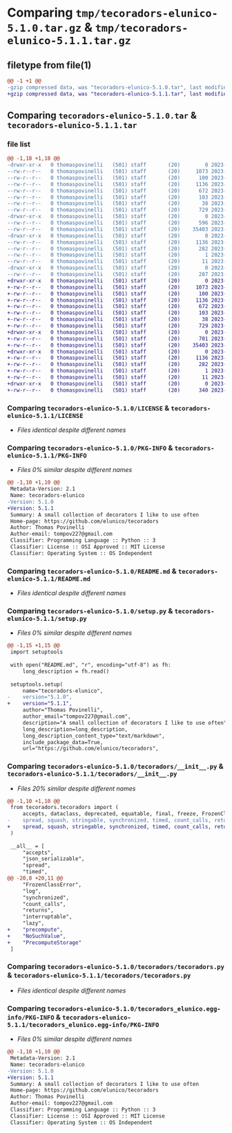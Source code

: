 # Comparing `tmp/tecoradors-elunico-5.1.0.tar.gz` & `tmp/tecoradors-elunico-5.1.1.tar.gz`

## filetype from file(1)

```diff
@@ -1 +1 @@
-gzip compressed data, was "tecoradors-elunico-5.1.0.tar", last modified: Thu Apr  6 17:15:40 2023, max compression
+gzip compressed data, was "tecoradors-elunico-5.1.1.tar", last modified: Thu Apr  6 17:23:48 2023, max compression
```

## Comparing `tecoradors-elunico-5.1.0.tar` & `tecoradors-elunico-5.1.1.tar`

### file list

```diff
@@ -1,18 +1,18 @@
-drwxr-xr-x   0 thomaspovinelli   (501) staff       (20)        0 2023-04-06 17:15:40.585147 tecoradors-elunico-5.1.0/
--rw-r--r--   0 thomaspovinelli   (501) staff       (20)     1073 2023-02-25 18:38:36.000000 tecoradors-elunico-5.1.0/LICENSE
--rw-r--r--   0 thomaspovinelli   (501) staff       (20)      100 2023-02-25 18:38:36.000000 tecoradors-elunico-5.1.0/MANIFEST.in
--rw-r--r--   0 thomaspovinelli   (501) staff       (20)     1136 2023-04-06 17:15:40.584751 tecoradors-elunico-5.1.0/PKG-INFO
--rw-r--r--   0 thomaspovinelli   (501) staff       (20)      672 2023-04-06 17:15:06.000000 tecoradors-elunico-5.1.0/README.md
--rw-r--r--   0 thomaspovinelli   (501) staff       (20)      103 2023-02-25 18:38:36.000000 tecoradors-elunico-5.1.0/pyproject.toml
--rw-r--r--   0 thomaspovinelli   (501) staff       (20)       38 2023-04-06 17:15:40.585260 tecoradors-elunico-5.1.0/setup.cfg
--rw-r--r--   0 thomaspovinelli   (501) staff       (20)      729 2023-04-06 17:13:51.000000 tecoradors-elunico-5.1.0/setup.py
-drwxr-xr-x   0 thomaspovinelli   (501) staff       (20)        0 2023-04-06 17:15:40.581401 tecoradors-elunico-5.1.0/tecoradors/
--rw-r--r--   0 thomaspovinelli   (501) staff       (20)      596 2023-03-07 14:50:49.000000 tecoradors-elunico-5.1.0/tecoradors/__init__.py
--rw-r--r--   0 thomaspovinelli   (501) staff       (20)    35403 2023-04-05 15:30:25.000000 tecoradors-elunico-5.1.0/tecoradors/tecoradors.py
-drwxr-xr-x   0 thomaspovinelli   (501) staff       (20)        0 2023-04-06 17:15:40.583349 tecoradors-elunico-5.1.0/tecoradors_elunico.egg-info/
--rw-r--r--   0 thomaspovinelli   (501) staff       (20)     1136 2023-04-06 17:15:40.000000 tecoradors-elunico-5.1.0/tecoradors_elunico.egg-info/PKG-INFO
--rw-r--r--   0 thomaspovinelli   (501) staff       (20)      282 2023-04-06 17:15:40.000000 tecoradors-elunico-5.1.0/tecoradors_elunico.egg-info/SOURCES.txt
--rw-r--r--   0 thomaspovinelli   (501) staff       (20)        1 2023-04-06 17:15:40.000000 tecoradors-elunico-5.1.0/tecoradors_elunico.egg-info/dependency_links.txt
--rw-r--r--   0 thomaspovinelli   (501) staff       (20)       11 2023-04-06 17:15:40.000000 tecoradors-elunico-5.1.0/tecoradors_elunico.egg-info/top_level.txt
-drwxr-xr-x   0 thomaspovinelli   (501) staff       (20)        0 2023-04-06 17:15:40.583949 tecoradors-elunico-5.1.0/test/
--rw-r--r--   0 thomaspovinelli   (501) staff       (20)      287 2023-04-05 15:29:47.000000 tecoradors-elunico-5.1.0/test/test.py
+drwxr-xr-x   0 thomaspovinelli   (501) staff       (20)        0 2023-04-06 17:23:48.955489 tecoradors-elunico-5.1.1/
+-rw-r--r--   0 thomaspovinelli   (501) staff       (20)     1073 2023-02-25 18:38:36.000000 tecoradors-elunico-5.1.1/LICENSE
+-rw-r--r--   0 thomaspovinelli   (501) staff       (20)      100 2023-02-25 18:38:36.000000 tecoradors-elunico-5.1.1/MANIFEST.in
+-rw-r--r--   0 thomaspovinelli   (501) staff       (20)     1136 2023-04-06 17:23:48.955114 tecoradors-elunico-5.1.1/PKG-INFO
+-rw-r--r--   0 thomaspovinelli   (501) staff       (20)      672 2023-04-06 17:15:06.000000 tecoradors-elunico-5.1.1/README.md
+-rw-r--r--   0 thomaspovinelli   (501) staff       (20)      103 2023-02-25 18:38:36.000000 tecoradors-elunico-5.1.1/pyproject.toml
+-rw-r--r--   0 thomaspovinelli   (501) staff       (20)       38 2023-04-06 17:23:48.955620 tecoradors-elunico-5.1.1/setup.cfg
+-rw-r--r--   0 thomaspovinelli   (501) staff       (20)      729 2023-04-06 17:23:26.000000 tecoradors-elunico-5.1.1/setup.py
+drwxr-xr-x   0 thomaspovinelli   (501) staff       (20)        0 2023-04-06 17:23:48.952436 tecoradors-elunico-5.1.1/tecoradors/
+-rw-r--r--   0 thomaspovinelli   (501) staff       (20)      701 2023-04-06 17:23:18.000000 tecoradors-elunico-5.1.1/tecoradors/__init__.py
+-rw-r--r--   0 thomaspovinelli   (501) staff       (20)    35403 2023-04-05 15:30:25.000000 tecoradors-elunico-5.1.1/tecoradors/tecoradors.py
+drwxr-xr-x   0 thomaspovinelli   (501) staff       (20)        0 2023-04-06 17:23:48.954262 tecoradors-elunico-5.1.1/tecoradors_elunico.egg-info/
+-rw-r--r--   0 thomaspovinelli   (501) staff       (20)     1136 2023-04-06 17:23:48.000000 tecoradors-elunico-5.1.1/tecoradors_elunico.egg-info/PKG-INFO
+-rw-r--r--   0 thomaspovinelli   (501) staff       (20)      282 2023-04-06 17:23:48.000000 tecoradors-elunico-5.1.1/tecoradors_elunico.egg-info/SOURCES.txt
+-rw-r--r--   0 thomaspovinelli   (501) staff       (20)        1 2023-04-06 17:23:48.000000 tecoradors-elunico-5.1.1/tecoradors_elunico.egg-info/dependency_links.txt
+-rw-r--r--   0 thomaspovinelli   (501) staff       (20)       11 2023-04-06 17:23:48.000000 tecoradors-elunico-5.1.1/tecoradors_elunico.egg-info/top_level.txt
+drwxr-xr-x   0 thomaspovinelli   (501) staff       (20)        0 2023-04-06 17:23:48.954620 tecoradors-elunico-5.1.1/test/
+-rw-r--r--   0 thomaspovinelli   (501) staff       (20)      340 2023-04-06 17:22:28.000000 tecoradors-elunico-5.1.1/test/test.py
```

### Comparing `tecoradors-elunico-5.1.0/LICENSE` & `tecoradors-elunico-5.1.1/LICENSE`

 * *Files identical despite different names*

### Comparing `tecoradors-elunico-5.1.0/PKG-INFO` & `tecoradors-elunico-5.1.1/PKG-INFO`

 * *Files 0% similar despite different names*

```diff
@@ -1,10 +1,10 @@
 Metadata-Version: 2.1
 Name: tecoradors-elunico
-Version: 5.1.0
+Version: 5.1.1
 Summary: A small collection of decorators I like to use often
 Home-page: https://github.com/elunico/tecoradors
 Author: Thomas Povinelli
 Author-email: tompov227@gmail.com
 Classifier: Programming Language :: Python :: 3
 Classifier: License :: OSI Approved :: MIT License
 Classifier: Operating System :: OS Independent
```

### Comparing `tecoradors-elunico-5.1.0/README.md` & `tecoradors-elunico-5.1.1/README.md`

 * *Files identical despite different names*

### Comparing `tecoradors-elunico-5.1.0/setup.py` & `tecoradors-elunico-5.1.1/setup.py`

 * *Files 0% similar despite different names*

```diff
@@ -1,15 +1,15 @@
 import setuptools
 
 with open("README.md", "r", encoding="utf-8") as fh:
     long_description = fh.read()
 
 setuptools.setup(
     name="tecoradors-elunico",
-    version="5.1.0",
+    version="5.1.1",
     author="Thomas Povinelli",
     author_email="tompov227@gmail.com",
     description="A small collection of decorators I like to use often",
     long_description=long_description,
     long_description_content_type="text/markdown",
     include_package_data=True,
     url="https://github.com/elunico/tecoradors",
```

### Comparing `tecoradors-elunico-5.1.0/tecoradors/__init__.py` & `tecoradors-elunico-5.1.1/tecoradors/__init__.py`

 * *Files 20% similar despite different names*

```diff
@@ -1,10 +1,10 @@
 from tecoradors.tecoradors import (
     accepts, dataclass, deprecated, equatable, final, freeze, FrozenClassError, hashable, json_serializable, log, Self,
-    spread, squash, stringable, synchronized, timed, count_calls, returns, interruptable, lazy
+    spread, squash, stringable, synchronized, timed, count_calls, returns, interruptable, lazy, precompute, PrecomputeStorage, NoSuchValue
 )
 
 __all__ = [
     "accepts",
     "json_serializable",
     "spread",
     "timed",
@@ -20,8 +20,11 @@
     "FrozenClassError",
     "log",
     "synchronized",
     "count_calls",
     "returns",
     "interruptable",
     "lazy",
+    "precompute",
+    "NoSuchValue",
+    "PrecomputeStorage"
 ]
```

### Comparing `tecoradors-elunico-5.1.0/tecoradors/tecoradors.py` & `tecoradors-elunico-5.1.1/tecoradors/tecoradors.py`

 * *Files identical despite different names*

### Comparing `tecoradors-elunico-5.1.0/tecoradors_elunico.egg-info/PKG-INFO` & `tecoradors-elunico-5.1.1/tecoradors_elunico.egg-info/PKG-INFO`

 * *Files 0% similar despite different names*

```diff
@@ -1,10 +1,10 @@
 Metadata-Version: 2.1
 Name: tecoradors-elunico
-Version: 5.1.0
+Version: 5.1.1
 Summary: A small collection of decorators I like to use often
 Home-page: https://github.com/elunico/tecoradors
 Author: Thomas Povinelli
 Author-email: tompov227@gmail.com
 Classifier: Programming Language :: Python :: 3
 Classifier: License :: OSI Approved :: MIT License
 Classifier: Operating System :: OS Independent
```

